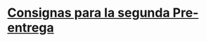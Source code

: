 
 
# [Consignas para la segunda Pre-entrega](https://docs.google.com/presentation/d/12Ix2n7ymuseJcDswsAi6OglMwzc43kMkQ6FaMQgxY-Q/edit#slide=id.g1446a2f152e_0_263)
